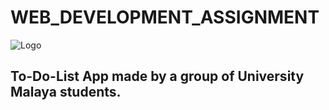 # WEB_DEVELOPMENT_ASSIGNMENT
![Logo](https://user-images.githubusercontent.com/94422317/234770899-d4e09bda-15fe-4ab4-8ac1-8b18f64ec4a2.png)

## To-Do-List App made by a group of University Malaya students.
